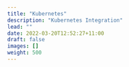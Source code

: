```yaml
---
title: "Kubernetes"
description: "Kubernetes Integration"
lead: ""
date: 2022-03-20T12:52:27+11:00
draft: false
images: []
weight: 500
---
```

